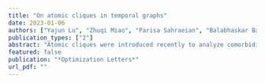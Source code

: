 ```yaml
---
title: "On atomic cliques in temporal graphs"
date: 2023-01-06
authors: ["Yajun Lu", "Zhuqi Miao", "Parisa Sahraeian", "Balabhaskar Balasundaram"]
publication_types: ["2"]
abstract: "Atomic cliques were introduced recently to analyze comorbidity graphs that vary over time. We consider the atomic counterpart of the classical maximum clique problem in this paper. Our main contribution is a polynomial-time algorithm that transforms the maximum atomic clique problem to the maximum clique problem on an auxiliary graph. We report results from our computational studies that demonstrate the effectiveness of this transformation in solving the maximum atomic clique problem in comparison to direct integer programming based approaches."
featured: false
publication: "*Optimization Letters*"
url_pdf: ""
---
```

